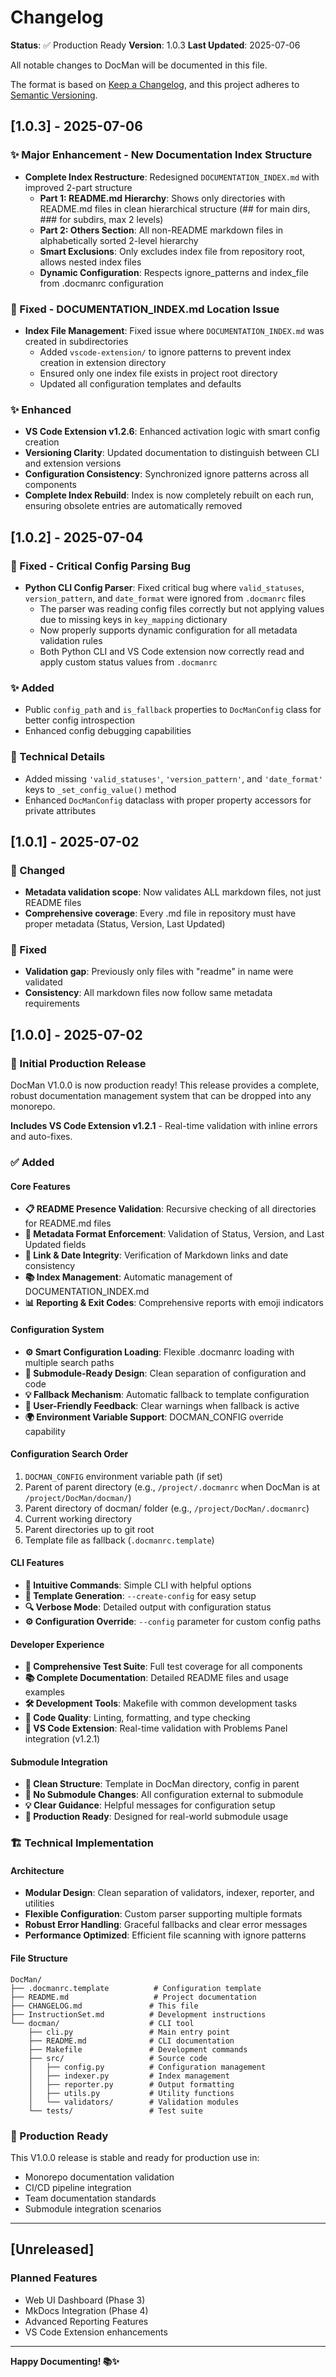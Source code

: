 # Changelog

**Status**: ✅ Production Ready
**Version**: 1.0.3
**Last Updated**: 2025-07-06

All notable changes to DocMan will be documented in this file.

The format is based on [Keep a Changelog](https://keepachangelog.com/en/1.0.0/),
and this project adheres to [Semantic Versioning](https://semver.org/spec/v2.0.0.html).

## [1.0.3] - 2025-07-06

### ✨ Major Enhancement - New Documentation Index Structure
- **Complete Index Restructure**: Redesigned `DOCUMENTATION_INDEX.md` with improved 2-part structure
  - **Part 1: README.md Hierarchy**: Shows only directories with README.md files in clean hierarchical structure (## for main dirs, ### for subdirs, max 2 levels)
  - **Part 2: Others Section**: All non-README markdown files in alphabetically sorted 2-level hierarchy
  - **Smart Exclusions**: Only excludes index file from repository root, allows nested index files
  - **Dynamic Configuration**: Respects ignore_patterns and index_file from .docmanrc configuration

### 🐛 Fixed - DOCUMENTATION_INDEX.md Location Issue
- **Index File Management**: Fixed issue where `DOCUMENTATION_INDEX.md` was created in subdirectories
  - Added `vscode-extension/` to ignore patterns to prevent index creation in extension directory
  - Ensured only one index file exists in project root directory
  - Updated all configuration templates and defaults

### ✨ Enhanced
- **VS Code Extension v1.2.6**: Enhanced activation logic with smart config creation
- **Versioning Clarity**: Updated documentation to distinguish between CLI and extension versions
- **Configuration Consistency**: Synchronized ignore patterns across all components
- **Complete Index Rebuild**: Index is now completely rebuilt on each run, ensuring obsolete entries are automatically removed

## [1.0.2] - 2025-07-04

### 🐛 Fixed - Critical Config Parsing Bug
- **Python CLI Config Parser**: Fixed critical bug where `valid_statuses`, `version_pattern`, and `date_format` were ignored from `.docmanrc` files
  - The parser was reading config files correctly but not applying values due to missing keys in `key_mapping` dictionary
  - Now properly supports dynamic configuration for all metadata validation rules
  - Both Python CLI and VS Code extension now correctly read and apply custom status values from `.docmanrc`

### ✨ Added
- Public `config_path` and `is_fallback` properties to `DocManConfig` class for better config introspection
- Enhanced config debugging capabilities

### 🔧 Technical Details
- Added missing `'valid_statuses'`, `'version_pattern'`, and `'date_format'` keys to `_set_config_value()` method
- Enhanced `DocManConfig` dataclass with proper property accessors for private attributes

## [1.0.1] - 2025-07-02

### 🔧 Changed
- **Metadata validation scope**: Now validates ALL markdown files, not just README files
- **Comprehensive coverage**: Every .md file in repository must have proper metadata (Status, Version, Last Updated)

### 🐛 Fixed
- **Validation gap**: Previously only files with "readme" in name were validated
- **Consistency**: All markdown files now follow same metadata requirements

## [1.0.0] - 2025-07-02

### 🎉 Initial Production Release

DocMan V1.0.0 is now production ready! This release provides a complete, robust documentation management system that can be dropped into any monorepo.

**Includes VS Code Extension v1.2.1** - Real-time validation with inline errors and auto-fixes.

### ✅ Added

#### Core Features
- **📋 README Presence Validation**: Recursive checking of all directories for README.md files
- **📝 Metadata Format Enforcement**: Validation of Status, Version, and Last Updated fields
- **🔗 Link & Date Integrity**: Verification of Markdown links and date consistency
- **📚 Index Management**: Automatic management of DOCUMENTATION_INDEX.md
- **📊 Reporting & Exit Codes**: Comprehensive reports with emoji indicators

#### Configuration System
- **⚙️ Smart Configuration Loading**: Flexible .docmanrc loading with multiple search paths
- **🔄 Submodule-Ready Design**: Clean separation of configuration and code
- **💡 Fallback Mechanism**: Automatic fallback to template configuration
- **🚨 User-Friendly Feedback**: Clear warnings when fallback is active
- **🌍 Environment Variable Support**: DOCMAN_CONFIG override capability

#### Configuration Search Order
1. `DOCMAN_CONFIG` environment variable path (if set)
2. Parent of parent directory (e.g., `/project/.docmanrc` when DocMan is at `/project/DocMan/docman/`)
3. Parent directory of docman/ folder (e.g., `/project/DocMan/.docmanrc`)
4. Current working directory
5. Parent directories up to git root
6. Template file as fallback (`.docmanrc.template`)

#### CLI Features
- **🎯 Intuitive Commands**: Simple CLI with helpful options
- **📝 Template Generation**: `--create-config` for easy setup
- **🔍 Verbose Mode**: Detailed output with configuration status
- **⚙️ Configuration Override**: `--config` parameter for custom config paths

#### Developer Experience
- **🧪 Comprehensive Test Suite**: Full test coverage for all components
- **📚 Complete Documentation**: Detailed README files and usage examples
- **🛠️ Development Tools**: Makefile with common development tasks
- **🎨 Code Quality**: Linting, formatting, and type checking
- **🔌 VS Code Extension**: Real-time validation with Problems Panel integration (v1.2.1)

#### Submodule Integration
- **📁 Clean Structure**: Template in DocMan directory, config in parent
- **🔄 No Submodule Changes**: All configuration external to submodule
- **💡 Clear Guidance**: Helpful messages for configuration setup
- **🎯 Production Ready**: Designed for real-world submodule usage

### 🏗️ Technical Implementation

#### Architecture
- **Modular Design**: Clean separation of validators, indexer, reporter, and utilities
- **Flexible Configuration**: Custom parser supporting multiple formats
- **Robust Error Handling**: Graceful fallbacks and clear error messages
- **Performance Optimized**: Efficient file scanning with ignore patterns

#### File Structure
```
DocMan/
├── .docmanrc.template          # Configuration template
├── README.md                   # Project documentation
├── CHANGELOG.md               # This file
├── InstructionSet.md          # Development instructions
└── docman/                    # CLI tool
    ├── cli.py                 # Main entry point
    ├── README.md              # CLI documentation
    ├── Makefile               # Development commands
    ├── src/                   # Source code
    │   ├── config.py          # Configuration management
    │   ├── indexer.py         # Index management
    │   ├── reporter.py        # Output formatting
    │   ├── utils.py           # Utility functions
    │   └── validators/        # Validation modules
    └── tests/                 # Test suite
```

### 🎯 Production Ready

This V1.0.0 release is stable and ready for production use in:
- Monorepo documentation validation
- CI/CD pipeline integration
- Team documentation standards
- Submodule integration scenarios

---

## [Unreleased]

### Planned Features
- Web UI Dashboard (Phase 3)
- MkDocs Integration (Phase 4)
- Advanced Reporting Features
- VS Code Extension enhancements

---

**Happy Documenting! 📚✨**
